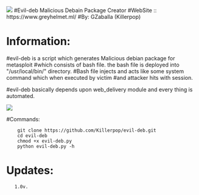 <img src="https://1.bp.blogspot.com/-lV0q_RogHz0/XyhioZEr6yI/AAAAAAAACog/aUBE3KRem1IA3y03-I5sYSLCWA_ZsHJcwCLcBGAsYHQ/s640/dfbcbdf.png" />                                                             
#Evil-deb Malicious Debain Package Creator
#WebSite :: https://www.greyhelmet.ml/
#By: GZaballa (Killerpop)

##
# Information:

#evil-deb is a script which generates Malicious debian package for metasploit
#which consists of bash file. the bash file is deployed into "/usr/local/bin/" directory.
#Bash file injects and acts like some system command which when executed by victim
#and attacker hits with session.

#evil-deb basically depends upon web_delivery module and every thing is automated.


<img src="http://site-593999.mozfiles.com/files/593999/medium/kl.png" />

#Commands:

		git clone https://github.com/Killerpop/evil-deb.git
		cd evil-deb
		chmod +x evil-deb.py
		python evil-deb.py -h

# Updates: 
       1.0v.
   
